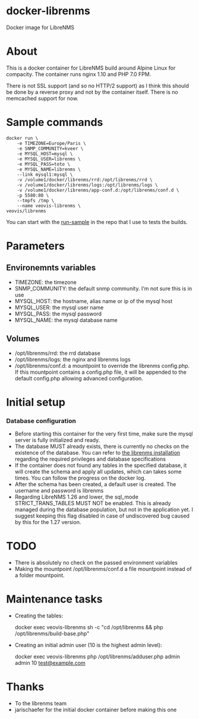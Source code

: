 # docker-librenms
Docker image for LibreNMS

# About
This is a docker container for LibreNMS build around Alpine Linux for compacity.
The container runs nginx 1.10 and PHP 7.0 FPM.

There is not SSL support (and so no HTTP/2 support) as I think this should be done by a reverse proxy and not by the container itself.
There is no memcached support for now.

# Sample commands
	docker run \
		-e TIMEZONE=Europe/Paris \
		-e SNMP_COMMUNITY=kveer \
		-e MYSQL_HOST=mysql \
		-e MYSQL_USER=librenms \
		-e MYSQL_PASS=toto \
		-e MYSQL_NAME=librenms \
		--link mysql1:mysql \
		-v /volume1/docker/librenms/rrd:/opt/librenms/rrd \
		-v /volume1/docker/librenms/logs:/opt/librenms/logs \
		-v /volume1/docker/librenms/app-conf.d:/opt/librenms/conf.d \
		-p 5580:80 \
		--tmpfs /tmp \
		--name veovis-librenms \
	veovis/librenms

You can start with the [run-sample](run-sample) in the repo that I use to tests the builds.

# Parameters

## Environemnts variables
* TIMEZONE: the timezone
* SNMP_COMMUNITY: the default snmp community. I'm not sure this is in use
* MYSQL_HOST: the hostname, alias name or ip of the mysql host
* MYSQL_USER: the mysql user name
* MYSQL_PASS: the mysql password
* MYSQL_NAME: the mysql database name

## Volumes
* /opt/librenms/rrd: the rrd database
* /opt/librenms/logs: the nginx and librenms logs
* /opt/librenms/conf.d: a mountpoint to override the librenms config.php. If this mountpoint contains a config.php file, it will be appended to the default config.php allowing advanced configuration.

# Initial setup

### Database configuration

* Before starting this container for the very first time, make sure the mysql server is fully initialized and ready.
* The database MUST already exists, there is currently no checks on the existence of the database. You can refer to [the librenms installation](http://docs.librenms.org/Installation/Installation-Ubuntu-1604-Nginx/#install-configure-mysql) regarding the required privileges and database specifications
* If the container does not found any tables in the specified database, it will create the schema and apply all updates, which can takes some times. You can follow the progress on the docker log.
* After the schema has been created, a default user is created. The username and password is librenms
* Regarding LibreNMS 1.26 and lower, the sql_mode STRICT_TRANS_TABLES MUST NOT be enabled. This is already managed during the database population, but not in the application yet. I suggest keeping this flag disabled in case of undiscovered bug caused by this for the 1.27 version.

# TODO
- There is absolutely no check on the passed environment variables
- Making the mountpoint /opt/librenms/conf.d a file mountpoint instead of a folder mountpoint.

# Maintenance tasks

* Creating the tables:

	docker exec veovis-librenms sh -c "cd /opt/librenms && php /opt/librenms/build-base.php"

* Creating an initial admin user (10 is the highest admin level):

	docker exec veovis-librenms php /opt/librenms/adduser.php admin admin 10 test@example.com

# Thanks
* To the librenms team
* jarischaefer for the initial docker container before making this one
